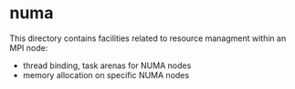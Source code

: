 # numa
This directory contains facilities related to resource managment within an MPI node:
-  thread binding, task arenas for NUMA nodes
- memory allocation on specific NUMA nodes